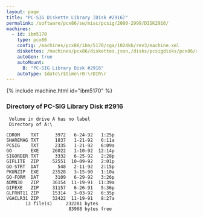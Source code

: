 ```yaml
---
layout: page
title: "PC-SIG Diskette Library (Disk #2916)"
permalink: /software/pcx86/sw/misc/pcsig/2000-2999/DISK2916/
machines:
  - id: ibm5170
    type: pcx86
    config: /machines/pcx86/ibm/5170/cga/1024kb/rev3/machine.xml
    diskettes: /machines/pcx86/diskettes.json,/disks/pcsigdisks/pcx86/diskettes.json
    autoGen: true
    autoMount:
      B: "PC-SIG Library Disk #2916"
    autoType: $date\r$time\rB:\rDIR\r
---
```


{% include machine.html id="ibm5170" %}

### Directory of PC-SIG Library Disk #2916

     Volume in drive A has no label
     Directory of A:\

    CDROM    TXT      3972   6-24-92   1:25p
    SHAREMAG TXT      1837   1-21-92   6:11a
    PCSIG    TXT      2335   1-21-92   6:09a
    GO       EXE     26022   1-10-92  12:14p
    SIGORDER TXT      3332   6-25-92   2:28p
    GIFLITE  ZIP     52551  10-09-92   2:01p
    GO-STRT  DAT       548   2-11-92   2:15p
    PKUNZIP  EXE     23528   3-15-90   1:10a
    GO-FORM  DAT      3109   6-29-92   3:26p
    ADMN30   ZIP     36154  11-19-91  11:39a
    GIFEXE   ZIP     31157   6-26-91   5:36p
    GLFRNT11 ZIP     15314   3-03-92   6:35p
    VGACLR31 ZIP     32422  11-19-91   8:27a
           13 file(s)     232281 bytes
                           83968 bytes free
